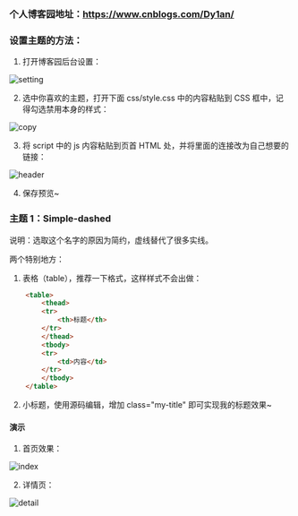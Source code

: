 ### 个人博客园地址：https://www.cnblogs.com/Dy1an/



### 设置主题的方法：

1. 打开博客园后台设置：

![setting](https://github.com/PythonTra1nee/CNBlog-Theme/blob/master/dispaly/20190307154520.jpg)

2. 选中你喜欢的主题，打开下面 css/style.css 中的内容粘贴到 CSS 框中，记得勾选禁用本身的样式：

![copy](https://github.com/PythonTra1nee/CNBlog-Theme/blob/master/dispaly/20190307154606.jpg)

3. 将 script 中的 js 内容粘贴到页首 HTML 处，并将里面的连接改为自己想要的链接：

![header](https://github.com/PythonTra1nee/CNBlog-Theme/blob/master/dispaly/20190307154606.jpg)

4. 保存预览~



### 主题 1：Simple-dashed

说明：选取这个名字的原因为简约，虚线替代了很多实线。


两个特别地方：

1. 表格（table），推荐一下格式，这样样式不会出做：

```html
    <table>
        <thead>
        <tr>
            <th>标题</th>
        </tr>
        </thead>
        <tbody>
        <tr>
            <td>内容</td>
        </tr>
        </tbody>
    </table>
```


2. 小标题，使用源码编辑，增加 class="my-title" 即可实现我的标题效果~



#### 演示

1. 首页效果：

![index](https://github.com/PythonTra1nee/CNBlog-Theme/blob/master/Simple-dashed/image/index.jpg)

2. 详情页：

![detail](https://github.com/PythonTra1nee/CNBlog-Theme/blob/master/Simple-dashed/image/detail.jpg?raw=true)

